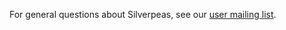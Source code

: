 For general questions about Silverpeas, see our [user mailing list](https://groups.google.com/forum/#!forum/silverpeas-users).
